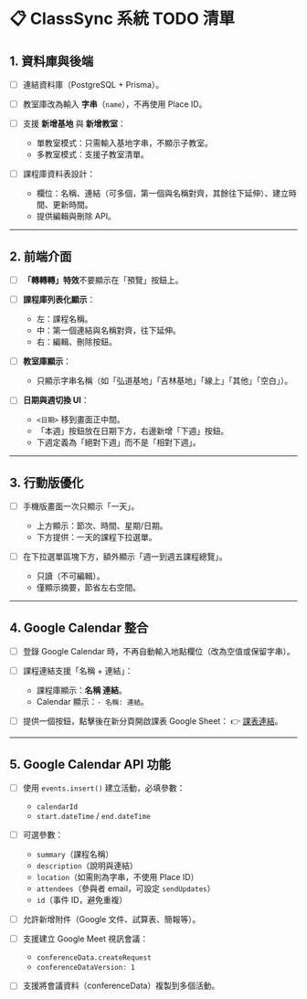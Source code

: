 # 📋 ClassSync 系統 TODO 清單

## 1. 資料庫與後端

- [ ] 連結資料庫（PostgreSQL + Prisma）。
- [ ] 教室庫改為輸入 **字串**（`name`），不再使用 Place ID。
- [ ] 支援 **新增基地** 與 **新增教室**：

  - 單教室模式：只需輸入基地字串，不顯示子教室。
  - 多教室模式：支援子教室清單。

- [ ] 課程庫資料表設計：

  - 欄位：名稱、連結（可多個，第一個與名稱對齊，其餘往下延伸）、建立時間、更新時間。
  - 提供編輯與刪除 API。

---

## 2. 前端介面

- [ ] **「轉轉轉」特效**不要顯示在「預覽」按鈕上。
- [ ] **課程庫列表化顯示**：

  - 左：課程名稱。
  - 中：第一個連結與名稱對齊，往下延伸。
  - 右：編輯、刪除按鈕。

- [ ] **教室庫顯示**：

  - 只顯示字串名稱（如「弘道基地」「吉林基地」「線上」「其他」「空白」）。

- [ ] **日期與週切換 UI**：

  - `<日期>` 移到畫面正中間。
  - 「本週」按鈕放在日期下方，右邊新增「下週」按鈕。
  - 下週定義為「絕對下週」而不是「相對下週」。

---

## 3. 行動版優化

- [ ] 手機版畫面一次只顯示「一天」。

  - 上方顯示：節次、時間、星期/日期。
  - 下方提供：一天的課程下拉選單。

- [ ] 在下拉選單區塊下方，額外顯示「週一到週五課程總覽」。

  - 只讀（不可編輯）。
  - 僅顯示摘要，節省左右空間。

---

## 4. Google Calendar 整合

- [ ] 登錄 Google Calendar 時，不再自動輸入地點欄位（改為空值或保留字串）。
- [ ] 課程連結支援「名稱 + 連結」：

  - 課程庫顯示：**名稱 連結**。
  - Calendar 顯示：`- 名稱: 連結`。

- [ ] 提供一個按鈕，點擊後在新分頁開啟課表 Google Sheet：
      👉 [課表連結](https://docs.google.com/spreadsheets/d/1scxvMRoDHDc_ubV6fWd0rOcHpFzwMESrBmOtoHiezPc/edit?gid=0#gid=0)。

---

## 5. Google Calendar API 功能

- [ ] 使用 `events.insert()` 建立活動，必填參數：

  - `calendarId`
  - `start.dateTime` / `end.dateTime`

- [ ] 可選參數：

  - `summary`（課程名稱）
  - `description`（說明與連結）
  - `location`（如需則為字串，不使用 Place ID）
  - `attendees`（參與者 email，可設定 `sendUpdates`）
  - `id`（事件 ID，避免重複）

- [ ] 允許新增附件（Google 文件、試算表、簡報等）。
- [ ] 支援建立 Google Meet 視訊會議：

  - `conferenceData.createRequest`
  - `conferenceDataVersion: 1`

- [ ] 支援將會議資料（conferenceData）複製到多個活動。
